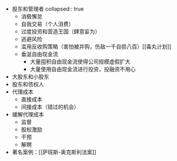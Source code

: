 - 股东和管理者
  collapsed:: true
	- 消极懈怠
	- 自我交易（个人消费）
	- 过度投资和营造王国（肆意妄为）
	- 逃避风险
	- 滥用反收购策略（害怕被并购，伤敌一千自损八百）[[毒丸计划]]
	- 垂涎自由现金流
		- 大量囤积自由现金流使得公司规模虚假扩大
		- 大量使用自由现金流进行投资，投融资不用心
- 大股东和小股东
- 股东和债权人
- 代理成本
	- 直接成本
	- 间接成本（错过的机会）
- 缓解代理成本
	- 监督
	- 股权激励
	- 干预
	- 解聘
- 著名案例：[[萨班斯-奥克斯利法案]]